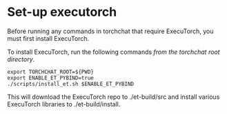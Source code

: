 # Set-up executorch

Before running any commands in torchchat that require ExecuTorch, you must first install ExecuTorch.

To install ExecuTorch, run the following commands *from the torchchat root directory*.

```
export TORCHCHAT_ROOT=${PWD}
export ENABLE_ET_PYBIND=true
./scripts/install_et.sh $ENABLE_ET_PYBIND
```

This will download the ExecuTorch repo to ./et-build/src and install various ExecuTorch libraries to ./et-build/install.
